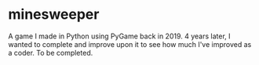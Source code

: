 # minesweeper

A game I made in Python using PyGame back in 2019. 4 years later, I wanted to complete and improve upon it to see how much I've improved as a coder.
To be completed.
